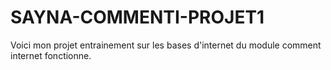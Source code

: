 # SAYNA-COMMENTI-PROJET1
Voici mon projet entrainement sur les bases d'internet du module comment internet fonctionne.
